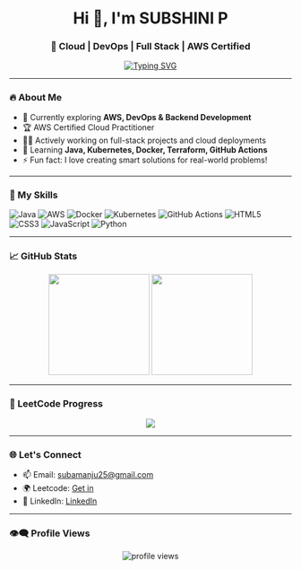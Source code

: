 <h1 align="center">Hi 👋, I'm SUBSHINI P</h1>
<h3 align="center">🚀 Cloud | DevOps | Full Stack | AWS Certified</h3>

<p align="center">
  <a href="https://subashini.cloud" target="_blank">
    <img src="https://readme-typing-svg.herokuapp.com?font=Fira+Code&weight=600&pause=1000&center=true&width=435&lines=Welcome+to+my+Profile!;linkedin.com/in/subaweb;Cloud+%7C+DevOps+%7C+AWS+%7C+Java+Lover" alt="Typing SVG" />
  </a>
</p>

---

### 🔥 About Me

- 🌱 Currently exploring **AWS, DevOps & Backend Development**
- 🏆 AWS Certified Cloud Practitioner  
- 👨‍💻 Actively working on full-stack projects and cloud deployments  
- 🧠 Learning **Java, Kubernetes, Docker, Terraform, GitHub Actions**
- ⚡ Fun fact: I love creating smart solutions for real-world problems!

---

### 🚀 My Skills

![Java](https://img.shields.io/badge/Java-ED8B00?style=for-the-badge&logo=java&logoColor=white)
![AWS](https://img.shields.io/badge/AWS-FF9900?style=for-the-badge&logo=amazonaws&logoColor=white)
![Docker](https://img.shields.io/badge/Docker-2496ED?style=for-the-badge&logo=docker&logoColor=white)
![Kubernetes](https://img.shields.io/badge/Kubernetes-326CE5?style=for-the-badge&logo=kubernetes&logoColor=white)
![GitHub Actions](https://img.shields.io/badge/GitHub%20Actions-2088FF?style=for-the-badge&logo=github-actions&logoColor=white)
![HTML5](https://img.shields.io/badge/HTML5-E34F26?style=for-the-badge&logo=html5&logoColor=white)
![CSS3](https://img.shields.io/badge/CSS3-1572B6?style=for-the-badge&logo=css3&logoColor=white)
![JavaScript](https://img.shields.io/badge/JavaScript-F7DF1E?style=for-the-badge&logo=javascript&logoColor=black)
![Python](https://img.shields.io/badge/Python-3776AB?style=for-the-badge&logo=python&logoColor=white)

---

### 📈 GitHub Stats

<p align="center">
  <img src="https://github-readme-stats.vercel.app/api?username=subashini123&show_icons=true&theme=radical" height="180" />
  <img src="https://github-readme-stats.vercel.app/api/top-langs/?username=SUBA-25&layout=compact&theme=radical" height="180" />
</p>

---

### 🧠 LeetCode Progress

<p align="center">
  <img src="https://leetcard.jacoblin.cool/SUBASHINI_P?theme=dark&font=Baloo+Bhai&ext=contest" />
</p>

---

### 🌐 Let's Connect

- 📫 Email: [subamanju25@gmail.com](mailto:subamanju25@gmail.com)
- 🌍 Leetcode: [Get in](https://leetcode.com/u/SUBASHINI_P/)
- 💼 LinkedIn: [LinkedIn](linkedin.com/in/subaweb)

---

### 👁️‍🗨️ Profile Views

<p align="center">
  <img src="https://komarev.com/ghpvc/?username=subashini123&label=Profile%20views&color=0e75b6&style=flat" alt="profile views" />
</p>
